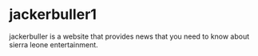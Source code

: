 # jackerbuller1
jackerbuller is a website that provides news that you need to know about sierra leone entertainment.
